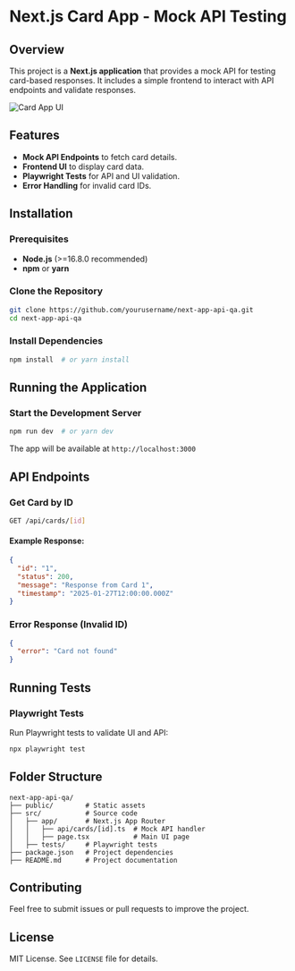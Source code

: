 # Next.js Card App - Mock API Testing

## Overview

This project is a **Next.js application** that provides a mock API for testing card-based responses. It includes a simple frontend to interact with API endpoints and validate responses.

![Card App UI](./images/Card_app_apis.png)

## Features

- **Mock API Endpoints** to fetch card details.
- **Frontend UI** to display card data.
- **Playwright Tests** for API and UI validation.
- **Error Handling** for invalid card IDs.

## Installation

### Prerequisites

- **Node.js** (>=16.8.0 recommended)
- **npm** or **yarn**

### Clone the Repository

```sh
git clone https://github.com/yourusername/next-app-api-qa.git
cd next-app-api-qa
```

### Install Dependencies

```sh
npm install  # or yarn install
```

## Running the Application

### Start the Development Server

```sh
npm run dev  # or yarn dev
```

The app will be available at `http://localhost:3000`

## API Endpoints

### Get Card by ID

```sh
GET /api/cards/[id]
```

#### Example Response:

```json
{
  "id": "1",
  "status": 200,
  "message": "Response from Card 1",
  "timestamp": "2025-01-27T12:00:00.000Z"
}
```

### Error Response (Invalid ID)

```json
{
  "error": "Card not found"
}
```

## Running Tests

### Playwright Tests

Run Playwright tests to validate UI and API:

```sh
npx playwright test
```

## Folder Structure

```
next-app-api-qa/
├── public/        # Static assets
├── src/           # Source code
│   ├── app/       # Next.js App Router
│   │   ├── api/cards/[id].ts  # Mock API handler
│   │   ├── page.tsx           # Main UI page
│   ├── tests/     # Playwright tests
├── package.json   # Project dependencies
├── README.md      # Project documentation
```

## Contributing

Feel free to submit issues or pull requests to improve the project.

## License

MIT License. See `LICENSE` file for details.

